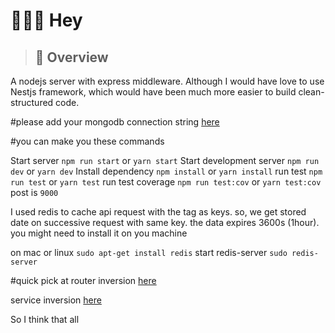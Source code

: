 # 👷🔧🔩 Hey

> ## 👀 Overview

A nodejs server with express middleware. Although I would have love to use Nestjs framework, which would have been much more easier to build clean-structured code.

#please add your mongodb connection string [here](https://github.com/ekamanelly/express_server_mongodb/blob/master/src/index.ts)



#you can make you these commands

Start server `npm run start` or `yarn start` 
Start  development server `npm run dev` or `yarn dev`
Install dependency `npm install` or `yarn install`
run test `npm run test` or `yarn test`
run test coverage `npm run test:cov` or `yarn test:cov`
post is `9000`


I used redis to cache api request with the tag as keys. so, we get stored date on successive request with same key. the data expires 3600s (1hour). you might need to install it on you machine 

on mac or linux `sudo apt-get install redis`
start redis-server `sudo redis-server`


#quick pick at
  router inversion [here](https://github.com/ekamanelly/express_server_mongodb/blob/master/src/question/quetion.route.ts)
  
   
  service inversion [here](https://github.com/ekamanelly/express_server_mongodb/blob/master/src/question/question.serviceAdaptor.ts) 


So I think that all 